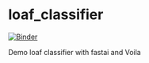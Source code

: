 # loaf_classifier

[![Binder](https://mybinder.org/badge_logo.svg)](https://mybinder.org/v2/gh/theothersophie/loaf_classifier/master?urlpath=%2Fvoila%2Frender%2Floaf_classifier.ipynb)

Demo loaf classifier with fastai and Voila
